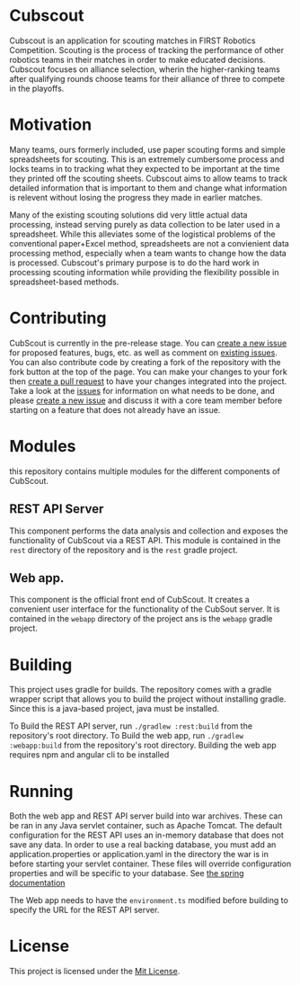 # Cubscout
Cubscout is an application for scouting matches in FIRST Robotics Competition. Scouting is the process of tracking the performance of other robotics teams in their matches in order to make educated decisions. Cubscout focuses on alliance selection, wherin the higher-ranking teams after qualifying rounds choose teams for their alliance of three to compete in the playoffs.

# Motivation
Many teams, ours formerly included, use paper scouting forms and simple spreadsheets for scouting. This is an extremely cumbersome process and locks teams in to tracking what they expected to be important at the time they printed off the scouting sheets. Cubscout aims to allow teams to track detailed information that is important to them and change what information is relevent without losing the progress they made in earlier matches.

Many of the existing scouting solutions did very little actual data processing, instead serving purely as data collection to be later used in a spreadsheet. While this alleviates some of the logistical problems of the conventional paper+Excel method, spreadsheets are not a convienient data processing method, especially when a team wants to change how the data is processed. Cubscout's primary purpose is to do the hard work in processing scouting information while providing the flexibility possible in spreadsheet-based methods.

# Contributing
CubScout is currently in the pre-release stage. You can [create a new issue](https://github.com/robocubs4205/cubscout-server/issues) for proposed features, bugs, etc. as well as comment on [existing issues](https://github.com/robocubs4205/cubscout-server/issues). You can also contribute code by creating a fork of the repository with the fork button at the top of the page. You can make your changes to your fork then [create a pull request](https://github.com/robocubs4205/cubscout-server/pulls) to have your changes integrated into the project. Take a look at the [issues](https://github.com/robocubs4205/cubscout-server/issues) for information on what needs to be done, and please [create a new issue](https://github.com/robocubs4205/cubscout-server/issues) and discuss it with a core team member before starting on a feature that does not already have an issue.

# Modules
this repository contains multiple modules for the different components of CubScout.

## REST API Server
This component performs the data analysis and collection and exposes the functionality of CubScout via a REST API. This module is contained in the `rest` directory of the repository and is the `rest` gradle project.

## Web app.
This component is the official front end of CubScout. It creates a convenient user interface for the functionality of the CubSout server. It is contained in the `webapp` directory of the project ans is the `webapp` gradle project.

# Building
This project uses gradle for builds. The repository comes with a gradle wrapper script that allows you to build the project without installing gradle. Since this is a java-based project, java must be installed.

To Build the REST API server, run `./gradlew :rest:build` from the repository's root directory.
To Build the web app, run `./gradlew :webapp:build` from the repository's root directory. Building the web app requires npm and angular cli to be installed

# Running
Both the web app and REST API server build into war archives. These can be ran in any Java servlet container, such as Apache Tomcat. The default configuration for the REST API uses an in-memory database that does not save any data. In order to use a real backing database, you must add an application.properties or application.yaml in the directory the war is in before starting your servlet container. These files will override configuration properties and will be specific to your database. See [the spring documentation](https://docs.spring.io/spring-boot/docs/current/reference/html/boot-features-sql.html)

The Web app needs to have the `environment.ts` modified before building to specify the URL for the REST API server.

# License
This project is licensed under the [Mit License](https://github.com/robocubs4205/cubscout-server/blob/develop/LICENSE).
